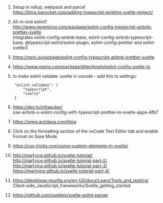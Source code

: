 1. Setup in rollup, webpack and parcel <br/>
   https://blog.logrocket.com/adding-typescript-existing-svelte-project/

2. All-in-one eslint? <br/>
   http://www.npmmirror.com/package/eslint-config-typescript-airbnb-prettier-svelte <br/>
   integrates eslint-config-airbnb-base, eslint-config-airbnb-typescript-base, @typescript-eslint/eslint-plugin, eslint-config-prettier and eslint-svelte3

3. https://npm.io/package/eslint-config-typescript-airbnb-prettier-svelte

4. https://www.npmjs.com/package/@techmely/eslint-config-svelte-ts

5. to make eslint validate .svelte in vscode - add this to settings:

```
    "eslint.validate": [
        "typescript",
        "svelte"
    ]
```

6. https://dev.to/mhaecker/ <br/>use-airbnb-s-eslint-config-with-typescript-prettier-in-svelte-apps-4fb7

7. https://www.arzidava.com/blog

8. Click on the formatting section of the vsCode Text Editor tab and enable Format on Save Mode.

9. https://css-tricks.com/using-custom-elements-in-svelte/

10. http://martyice.github.io/svelte-tutorial/ <br/>
    http://martyice.github.io/svelte-tutorial-part-2/ <br/>
    http://martyice.github.io/svelte-tutorial-part-3/ <br/>
    https://martyice.github.io/svelte-tutorial-part-4/

11. https://developer.mozilla.org/en-US/docs/Learn/Tools_and_testing/ <br/>Client-side_JavaScript_frameworks/Svelte_getting_started

12. https://github.com/sveltejs/svelte-eslint-parser
